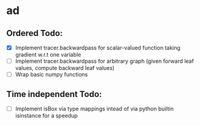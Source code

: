 # ad

## Ordered Todo:
- [x] Implement tracer.backwardpass for scalar-valued function taking gradient w.r.t one variable
- [ ] Implement tracer.backwardpass for arbitrary graph (given forward leaf values, compute backward leaf values)
- [ ] Wrap basic numpy functions

## Time independent Todo:
- [ ] Implement isBox via type mappings intead of via python builtin isinstance for a speedup
